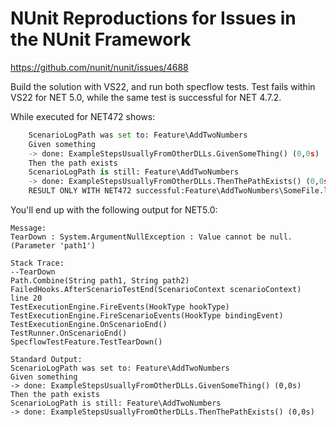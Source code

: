 # NUnit Reproductions for  Issues in the NUnit Framework

https://github.com/nunit/nunit/issues/4688

Build the solution with VS22, and run both specflow tests.
Test fails within VS22 for NET 5.0, while the same test is successful for NET 4.7.2. 

While executed for NET472 shows: 
```python
    ScenarioLogPath was set to: Feature\AddTwoNumbers
    Given something
    -> done: ExampleStepsUsuallyFromOtherDLLs.GivenSomeThing() (0,0s)
    Then the path exists
    ScenarioLogPath is still: Feature\AddTwoNumbers
    -> done: ExampleStepsUsuallyFromOtherDLLs.ThenThePathExists() (0,0s)
    RESULT ONLY WITH NET472 successful:Feature\AddTwoNumbers\SomeFile.log
```

You'll end up with the following output for NET5.0: 

    Message: 
    TearDown : System.ArgumentNullException : Value cannot be null. (Parameter 'path1')

    Stack Trace: 
    --TearDown
    Path.Combine(String path1, String path2)
    FailedHooks.AfterScenarioTestEnd(ScenarioContext scenarioContext) line 20
    TestExecutionEngine.FireEvents(HookType hookType)
    TestExecutionEngine.FireScenarioEvents(HookType bindingEvent)
    TestExecutionEngine.OnScenarioEnd()
    TestRunner.OnScenarioEnd()
    SpecflowTestFeature.TestTearDown()

    Standard Output: 
    ScenarioLogPath was set to: Feature\AddTwoNumbers
    Given something
    -> done: ExampleStepsUsuallyFromOtherDLLs.GivenSomeThing() (0,0s)
    Then the path exists
    ScenarioLogPath is still: Feature\AddTwoNumbers
    -> done: ExampleStepsUsuallyFromOtherDLLs.ThenThePathExists() (0,0s)

